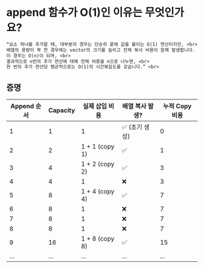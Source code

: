 # append 함수가 O(1)인 이유는 무엇인가요?
```txt
“요소 하나를 추가할 때, 대부분의 경우는 단순히 끝에 값을 붙이는 O(1) 연산이지만, <br>
배열의 용량이 꽉 찬 경우에는 vector의 크기를 늘리고 전체 복사 비용이 함께 발생합니다. <br>
이 경우는 O(n)이 되며, <br>
결과적으로 n번의 추가 연산에 대해 전체 비용을 n으로 나누면, <br>
한 번의 추가 연산당 평균적으로는 O(1)의 시간복잡도를 갖습니다.” <br>
```

## 증명
| Append 순서 | Capacity | 실제 삽입 비용       | 배열 복사 발생? | 누적 Copy 비용 |
| --------- | -------- | -------------- | --------- | ---------- |
| 1         | 1        | 1              | ✅ (초기 생성) | 0          |
| 2         | 2        | 1 + 1 (copy 1) | ✅         | 1          |
| 3         | 4        | 1 + 2 (copy 2) | ✅         | 3          |
| 4         | 4        | 1              | ❌         | 3          |
| 5         | 8        | 1 + 4 (copy 4) | ✅         | 7          |
| 6         | 8        | 1              | ❌         | 7          |
| 7         | 8        | 1              | ❌         | 7          |
| 8         | 8        | 1              | ❌         | 7          |
| 9         | 16       | 1 + 8 (copy 8) | ✅         | 15         |
| ...       | ...      | ...            | ...       | ...        |
